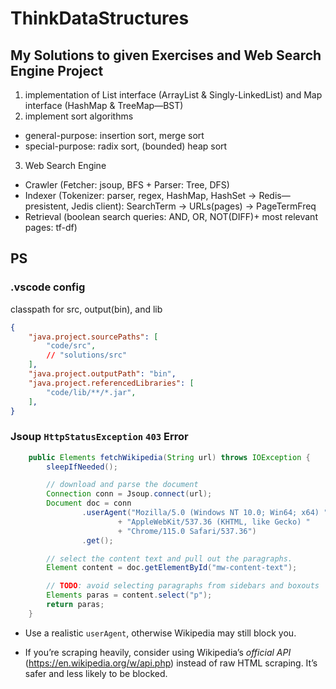 # ThinkDataStructures

## My Solutions to given Exercises and Web Search Engine Project

1. implementation of List interface (ArrayList & Singly-LinkedList) and Map interface (HashMap & TreeMap—BST)
2. implement sort algorithms
  * general-purpose: insertion sort, merge sort
  * special-purpose: radix sort, (bounded) heap sort
3. Web Search Engine
  * Crawler (Fetcher: jsoup, BFS + Parser: Tree, DFS)
  * Indexer (Tokenizer: parser, regex, HashMap, HashSet -> Redis—presistent, Jedis client): SearchTerm -> URLs(pages) -> PageTermFreq
  * Retrieval (boolean search queries: AND, OR, NOT(DIFF)+ most relevant pages: tf-df)

## PS
### .vscode config
classpath for src, output(bin), and lib
```json
{
    "java.project.sourcePaths": [
        "code/src",
        // "solutions/src"
    ],
    "java.project.outputPath": "bin",
    "java.project.referencedLibraries": [
        "code/lib/**/*.jar",
    ],
}
```
### Jsoup `HttpStatusException` `403` Error
```java
	public Elements fetchWikipedia(String url) throws IOException {
		sleepIfNeeded();

		// download and parse the document
		Connection conn = Jsoup.connect(url);
		Document doc = conn
				.userAgent("Mozilla/5.0 (Windows NT 10.0; Win64; x64) "
						+ "AppleWebKit/537.36 (KHTML, like Gecko) "
						+ "Chrome/115.0 Safari/537.36")
				.get();

		// select the content text and pull out the paragraphs.
		Element content = doc.getElementById("mw-content-text");

		// TODO: avoid selecting paragraphs from sidebars and boxouts
		Elements paras = content.select("p");
		return paras;
	}
```

* Use a realistic `userAgent`, otherwise Wikipedia may still block you.

* If you’re scraping heavily, consider using Wikipedia’s *official API* (https://en.wikipedia.org/w/api.php) instead of raw HTML scraping. It’s safer and less likely to be blocked.